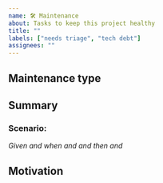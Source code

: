 ```yaml
---
name: 🛠 Maintenance
about: Tasks to keep this project healthy
title: ""
labels: ["needs triage", "tech debt"]
assignees: ""
---
```


## Maintenance type

<!--
  Provide a quick list for the type of maintenance

  - Documentation
  - Dependency updates
  - Developer experience
  - Other
-->

## Summary

<!--
  Describe what needs to be done.
  Please use the template:
    - https://mvwi.co/posts/gherkin-cucumber#gherkin
    - https://en.wikipedia.org/wiki/Cucumber_(software)#Scenarios
-->

### Scenario: <!-- Some determinable business situation -->

<!-- prettier-ignore -->
_Given_ <!-- some precondition -->
_and_ <!-- some other precondition (remove if not needed) -->
_when_ <!-- some action by the actor-->
_and_ <!-- some other action -->
_and_ <!-- yet another action -->
_then_ <!-- some testable outcome is achieved -->
_and_ <!-- something else we can check happens too -->

## Motivation

<!--
  Why is this task important?
-->
